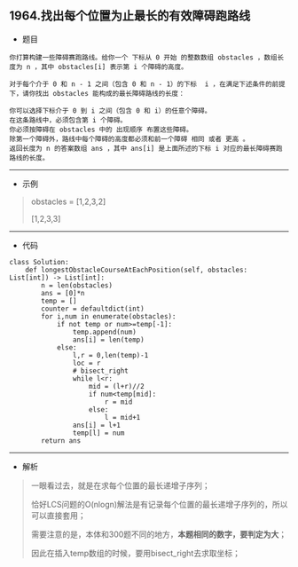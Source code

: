 1964.找出每个位置为止最长的有效障碍跑路线
----------
- 题目
> 
> 
    你打算构建一些障碍赛跑路线。给你一个 下标从 0 开始 的整数数组 obstacles ，数组长度为 n ，其中 obstacles[i] 表示第 i 个障碍的高度。

    对于每个介于 0 和 n - 1 之间（包含 0 和 n - 1）的下标  i ，在满足下述条件的前提下，请你找出 obstacles 能构成的最长障碍路线的长度：
    
    你可以选择下标介于 0 到 i 之间（包含 0 和 i）的任意个障碍。
    在这条路线中，必须包含第 i 个障碍。
    你必须按障碍在 obstacles 中的 出现顺序 布置这些障碍。
    除第一个障碍外，路线中每个障碍的高度都必须和前一个障碍 相同 或者 更高 。
    返回长度为 n 的答案数组 ans ，其中 ans[i] 是上面所述的下标 i 对应的最长障碍赛跑路线的长度。
----------
- 示例
> obstacles = [1,2,3,2]
> 
> [1,2,3,3]
----------
- 代码
> 
    class Solution:
        def longestObstacleCourseAtEachPosition(self, obstacles: List[int]) -> List[int]:
            n = len(obstacles)
            ans = [0]*n
            temp = []
            counter = defaultdict(int)
            for i,num in enumerate(obstacles):
                if not temp or num>=temp[-1]:
                    temp.append(num)
                    ans[i] = len(temp)
                else:
                    l,r = 0,len(temp)-1
                    loc = r
                    # bisect_right
                    while l<r:
                        mid = (l+r)//2
                        if num<temp[mid]:
                            r = mid
                        else:
                            l = mid+1
                    ans[i] = l+1
                    temp[l] = num
            return ans
----------
 - 解析
 > 
> 一眼看过去，就是在求每个位置的最长递增子序列；
> 
> 恰好LCS问题的O(nlogn)解法是有记录每个位置的最长递增子序列的，所以可以直接套用；
> 
> 需要注意的是，本体和300题不同的地方，**本题相同的数字，要判定为大**；
> 
> 因此在插入temp数组的时候，要用bisect_right去求取坐标；
>